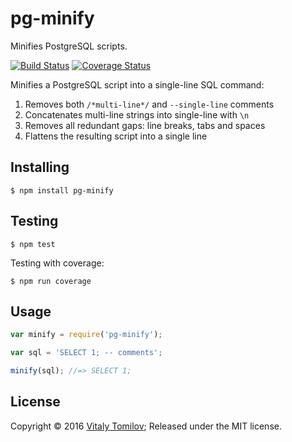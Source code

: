 pg-minify
=========

Minifies PostgreSQL scripts.

[![Build Status](https://travis-ci.org/vitaly-t/pg-minify.svg?branch=master)](https://travis-ci.org/vitaly-t/pg-minify)
[![Coverage Status](https://coveralls.io/repos/vitaly-t/pg-minify/badge.svg?branch=master)](https://coveralls.io/r/vitaly-t/pg-minify?branch=master)


Minifies a PostgreSQL script into a single-line SQL command: 

1. Removes both `/*multi-line*/` and `--single-line` comments
2. Concatenates multi-line strings into single-line with `\n`
3. Removes all redundant gaps: line breaks, tabs and spaces
4. Flattens the resulting script into a single line

## Installing

```
$ npm install pg-minify
```

## Testing

```
$ npm test
```

Testing with coverage:
```
$ npm run coverage
```

## Usage

```js
var minify = require('pg-minify');

var sql = 'SELECT 1; -- comments';

minify(sql); //=> SELECT 1;
```

## License

Copyright © 2016 [Vitaly Tomilov](https://github.com/vitaly-t);
Released under the MIT license.
